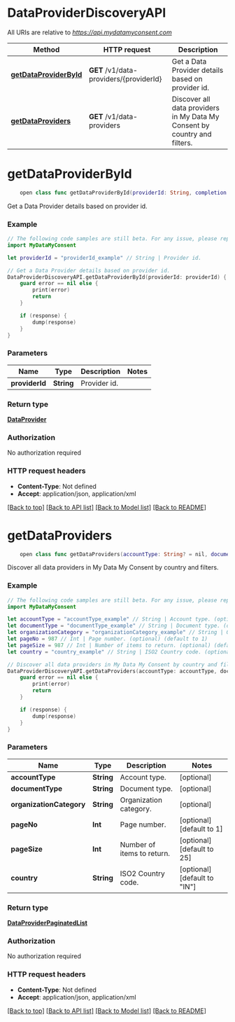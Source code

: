# DataProviderDiscoveryAPI

All URIs are relative to *https://api.mydatamyconsent.com*

Method | HTTP request | Description
------------- | ------------- | -------------
[**getDataProviderById**](DataProviderDiscoveryAPI.md#getdataproviderbyid) | **GET** /v1/data-providers/{providerId} | Get a Data Provider details based on provider id.
[**getDataProviders**](DataProviderDiscoveryAPI.md#getdataproviders) | **GET** /v1/data-providers | Discover all data providers in My Data My Consent by country and filters.


# **getDataProviderById**
```swift
    open class func getDataProviderById(providerId: String, completion: @escaping (_ data: DataProvider?, _ error: Error?) -> Void)
```

Get a Data Provider details based on provider id.

### Example
```swift
// The following code samples are still beta. For any issue, please report via http://github.com/OpenAPITools/openapi-generator/issues/new
import MyDataMyConsent

let providerId = "providerId_example" // String | Provider id.

// Get a Data Provider details based on provider id.
DataProviderDiscoveryAPI.getDataProviderById(providerId: providerId) { (response, error) in
    guard error == nil else {
        print(error)
        return
    }

    if (response) {
        dump(response)
    }
}
```

### Parameters

Name | Type | Description  | Notes
------------- | ------------- | ------------- | -------------
 **providerId** | **String** | Provider id. | 

### Return type

[**DataProvider**](DataProvider.md)

### Authorization

No authorization required

### HTTP request headers

 - **Content-Type**: Not defined
 - **Accept**: application/json, application/xml

[[Back to top]](#) [[Back to API list]](../README.md#documentation-for-api-endpoints) [[Back to Model list]](../README.md#documentation-for-models) [[Back to README]](../README.md)

# **getDataProviders**
```swift
    open class func getDataProviders(accountType: String? = nil, documentType: String? = nil, organizationCategory: String? = nil, pageNo: Int? = nil, pageSize: Int? = nil, country: String? = nil, completion: @escaping (_ data: DataProviderPaginatedList?, _ error: Error?) -> Void)
```

Discover all data providers in My Data My Consent by country and filters.

### Example
```swift
// The following code samples are still beta. For any issue, please report via http://github.com/OpenAPITools/openapi-generator/issues/new
import MyDataMyConsent

let accountType = "accountType_example" // String | Account type. (optional)
let documentType = "documentType_example" // String | Document type. (optional)
let organizationCategory = "organizationCategory_example" // String | Organization category. (optional)
let pageNo = 987 // Int | Page number. (optional) (default to 1)
let pageSize = 987 // Int | Number of items to return. (optional) (default to 25)
let country = "country_example" // String | ISO2 Country code. (optional) (default to "IN")

// Discover all data providers in My Data My Consent by country and filters.
DataProviderDiscoveryAPI.getDataProviders(accountType: accountType, documentType: documentType, organizationCategory: organizationCategory, pageNo: pageNo, pageSize: pageSize, country: country) { (response, error) in
    guard error == nil else {
        print(error)
        return
    }

    if (response) {
        dump(response)
    }
}
```

### Parameters

Name | Type | Description  | Notes
------------- | ------------- | ------------- | -------------
 **accountType** | **String** | Account type. | [optional] 
 **documentType** | **String** | Document type. | [optional] 
 **organizationCategory** | **String** | Organization category. | [optional] 
 **pageNo** | **Int** | Page number. | [optional] [default to 1]
 **pageSize** | **Int** | Number of items to return. | [optional] [default to 25]
 **country** | **String** | ISO2 Country code. | [optional] [default to &quot;IN&quot;]

### Return type

[**DataProviderPaginatedList**](DataProviderPaginatedList.md)

### Authorization

No authorization required

### HTTP request headers

 - **Content-Type**: Not defined
 - **Accept**: application/json, application/xml

[[Back to top]](#) [[Back to API list]](../README.md#documentation-for-api-endpoints) [[Back to Model list]](../README.md#documentation-for-models) [[Back to README]](../README.md)

